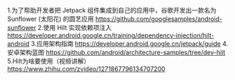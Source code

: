 1.为了帮助开发者把 Jetpack 组件集成到自己的应用中，谷歌开发出一款名为 Sunflower (太阳花) 的圆艺应用
https://github.com/googlesamples/android-sunflower
2.使用 Hilt 实现依赖项注入
https://developer.android.google.cn/training/dependency-injection/hilt-android
3.应用架构指南
https://developer.android.google.cn/jetpack/guide
4.安卓架构蓝图
https://github.com/android/architecture-samples/tree/dev-hilt
5.Hilt为啥要使用（视频讲解）
https://www.zhihu.com/zvideo/1271867796134707200
